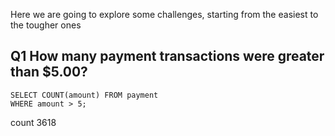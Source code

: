 Here we are going to explore some challenges, starting from the easiest to the tougher ones

## Q1 How many payment transactions were greater than $5.00?

```
SELECT COUNT(amount) FROM payment
WHERE amount > 5;
```


count
3618
